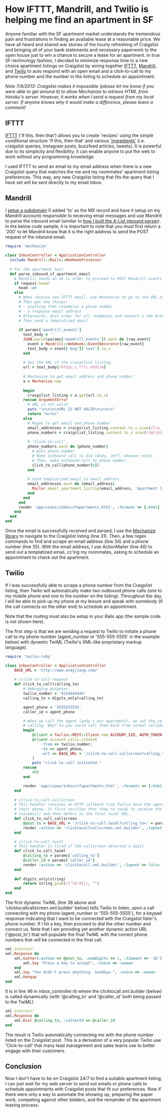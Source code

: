 
# How IFTTT, Mandrill, and Twilio is helping me find an apartment in SF

Anyone familiar with the SF apartment market understands the tremendous pain and frustrations in finding an available lease at a reasonable price. We have all heard and shared war stories of the hourly refreshing of Craigslist and bringing all of your bank statements and necessary paperwork to the open house just to win a chance to secure a lease for an apartment. In true SF-technology fashion, I decided to minimize response time to a new choice apartment listings on Craigslist by wiring together [IFTTT](https://ifttt.com/), [Mandrill](https://mandrillapp.com), and [Twilio](https://www.twilio.com) to auto respond with an open email and a click-to-call to my phone number and the number in the listing to schedule an appointment.

*Note 7/8/2013: Craigslist makes it impossible (please let me know if you were able to get around it) to allow Mechanize to retrieve HTML from Heroku's server. However, it works when I send a request from my local server. If anyone knows why it would make a difference, please leave a comment!*

## IFTTT
 
[IFTTT](https://ifttt.com/) ('If this, then that') allows you to create 'recipes' using the simple conditional structure 'If this, then that' and various ['ingredients'](https://ifttt.com/channels) (i.e. craigslist queries, instagram posts, buzzfeed articles, tweets). It is powerful due to its simplicity and flexibility; it can enable anyone to put the web to work without any programming knowledge.

I used IFTTT to send an email to my email address when there is a new Craigslist query that matches the me and my roommates' apartment listing preferences. This way, any new Craigslist listing that fits the query that I have set will be sent directly to my email inbox.

## Mandrill

I [setup a subdomain](http://help.mandrill.com/entries/21699367-Inbound-Email-Processing-Overview) (I added 'to' as the MX record and have it setup on my Mandrill account) responsible to receiving email messages and use Mandrill to parse the inbound email (similar to [how I built the A-List inbound parser](/welcome-to-the-a-list)). In the below code sample, it is important to note that you must first return a '200' to let Mandrill know that it is the right address to send the POST request of the inbound email.

```ruby
require 'mechanize'
 
class InboxController < ApplicationController
  include Mandrill::Rails::WebHookProcessor
  
  # For the apartment hunt.
  def parse_inbound_sf_apartment_email
    # Mandrill needs an ok in order to proceed to POST Mandrill events to this endpoint.
    if request.head?
      head :ok
    else
      # When receive new IFTTT email, use Mechanize to go to the URL of the listing.
      # Then get two things:
      # - anything that resembles a phone number
      # - a response email address
      # Afterwards, dial order for all roommates and connect w the broker
      # Then send a templatized email.
  
      if params['mandrill_events']
        text_body = ''
        JSON.parse(params['mandrill_events']).each do |raw_event|
          event = Mandrill::WebHook::EventDecorator[raw_event]
          text_body = event['msg']['text'].to_s
        end
  
        # Get the URL of the craigslist listing.
        url = text_body[/http\:(.*?)\.html/m]
  
        # Mechanize to get email address and phone number.
        a = Mechanize.new
        
        begin
          craigslist_listing = a.get(url.to_s)
        rescue ArgumentError
          # URL is not valid
          puts "\n\n\n\nURL IS NOT VALID\n\n\n\n"
          return "error"
        else
          # Regex to get email and phone number
          email_addresses = craigslist_listing.content.to_s.scan(/[\w.!#\$%+-]+@[\w-]+(?:\.[\w-]+)+/).uniq!
          phone_numbers = craigslist_listing.content.to_s.scan(/\W(\d{3}.?\d{3}.?\d{4})\W/m).uniq! - craigslist_listing.content.to_s.scan(/postingID=(.*?)\W/mi).uniq!
 
          # 'Click-to-call'.
          phone_numbers.each do |phone_number|
            # puts phone_number
            # Make outbound call to 314 (Andy, Jeff, whoever else).
            # Then, make outbound call to phone number.
            click_to_call(phone_number[0])
          end
 
          # Send templatized email to email_address.
          email_addresses.each do |email_address|
            Mailer.email_apartment_listing(email_address, 'Apartment listing').deliver
          end
        end
      end
      render 'app/views/inbox/sfapartments.html', :formats => [:html]
    end
  end
end
```

Once the email is successfully received and parsed, I use the [Mechanize library](http://mechanize.rubyforge.org/) to navigate to the Craigslist listing (line 31). Then, a few regex commands to find and scrape an email address (line 34) and a phone number (line 35). With the email address, I use ActionMailer (line 46) to send out a templatized email, cc'ing my roommates, asking to schedule an appointment to check out the apartment.

## Twilio

If I was successfully able to scrape a phone number from the Craigslist listing, then Twilio will automatically make two outbound phone calls (one to my mobile phone and one to the number on the listing). Throughout the day, I will be able to pick up my phone at my leisure and speak with somebody (if the call connects on the other end) to schedule an appointment.

Note that the routing must also be setup in your Rails app (the sample code is not shown here).

The first step is that we are sending a request to Twilio to initiate a phone call to my phone number (agent_number or '555-555-5555' in the example below) with dynamic TwiML (Twilio's XML-like proprietary markup language).

```ruby
require 'twilio-ruby'

class InboxController < ApplicationController
    BASE_URL = 'http://www.andyjiang.com/'
    
    # /click-to-call-request
    def click_to_call(calling_to)
        # debugging purposes.
        twilio_number = '4154444444'
        calling_to = digits_only(calling_to)

        agent_phone = '5555555555'
        caller_id = agent_phone

        # When we call the agent (andy + our apartment), we set the caller ID to the party we're eventually
        # calling. Why? So you could call them back from normal cellphone later.
        begin
            @client = Twilio::REST::Client.new ACCOUNT_SID, AUTH_TOKEN
            @client.account.calls.create(
                :from => twilio_number,
                :to => agent_phone,
                :url => BASE_URL + '/click-to-call-callscreen?calling_to=' + calling_to + '&caller_id=' + caller_id
            )
            puts "click to call initiated."
        rescue
            400
        end

        render 'app/views/inbox/sfapartments.html', :formats => [:html] 
    end
    
    # /click-to-call-callscreen
    # This handler receives an HTTP callback from Twilio once the agent has picked up
    # their phone. It first verifies that they're ready to receive the call (to avoid
    # voicemail) and then defers to the final twiml URL.
    def click_to_call_callscreen
        @post_to = BASE_URL + '/click-to-call-twiml?calling_to=' + params['calling_to'] + '&caller_id=' + params['caller_id']
        render :action => 'clicktocallcallscreen.xml.builder', :layout => false
    end

    # /click-to-call-twiml
    # This handler is fired if the callscreen detected a digit
    def click_to_call_twiml
        @calling_to = params['calling_to']
        @caller_id = params['caller_id']
        render :action => 'clicktocall.xml.builder', :layout => false
    end
    
    def digits_only(string)
        return string.gsub(/[^[0-9]]/, "")
    end
end
```

The first dynamic TwiML (line 38 above and 'clicktocallcallscreen.xml.builder' below) tells Twilio to listen, upon a call connecting with my phone (agent_number or '555-555-5555'), for a keypad response indicating that I want to be connected with the Craigslist lister's phone number. If I hit a key, then proceed to dial the other number and connect us. Note that I am  providing yet another dynamic action URL ('@post_to') that will populate the final TwiML with the correct phone numbers that will be connected in the final call.

```ruby
xml.instruct!
xml.Response do
    xml.Gather(:action => @post_to, :numDigits => 1, :timeout => '10') do
        xml.Say "Press a key to accept", :voice => :woman
    end
    xml.Say "You didn't press anything. Goodbye.", :voice => :woman
    xml.Hangup
end
```

It is in line 46 in inbox_controller.rb where the clicktocall.xml.builder (below) is called dynamically (with '@calling_to' and '@caller_id' both being passed to the TwiML).

```ruby
xml.instruct!
xml.Response do
    xml.Dial @calling_to, :callerId => @caller_id
end
```

The result is Twilio automatically connecting me with the phone number listed on the Craigslist post. This is a derivation of a very popular Twilio use 'Click-to-call' that many lead management and sales teams use to better engage with their customers.

## Conclusion

Now I don't have to be on Craigslist 24/7 to find a suitable apartment listing; I can just wait for my web server to send out emails or phone calls to schedule appointments with Craigslist posts that fit our preferences. Now if there were only a way to automate the showing up, preparing the paper work, competing against other bidders, and the remainder of the apartment leasing process.

